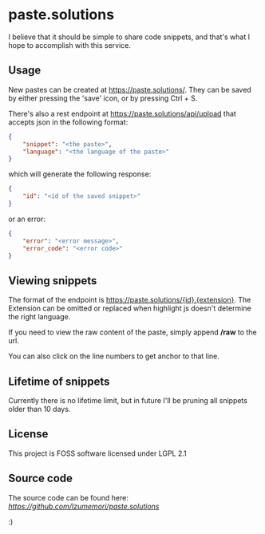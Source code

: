 ﻿# paste.solutions
I believe that it should be simple to share code snippets, and that's what I hope to accomplish with this service.

## Usage

New pastes can be created at https://paste.solutions/.
They can be saved by either pressing the 'save' icon, or by pressing Ctrl + S.

There's also a rest endpoint at https://paste.solutions/api/upload that accepts json in the following format:

```json
{
	"snippet": "<the paste>",
	"language": "<the language of the paste>"
}
```

which will generate the following response:

```json
{
	"id": "<id of the saved snippet>"
}
```

or an error:

```json
{
	"error": "<error message>",
	"error_code": "<error code>"
}
```

## Viewing snippets

The format of the endpoint is https://paste.solutions/{id}.{extension}.
The Extension can be omitted or replaced when highlight js doesn't determine the right language.

If you need to view the raw content of the paste, simply append **/raw** to the url. 

You can also click on the line numbers to get anchor to that line.

## Lifetime of snippets

Currently there is no lifetime limit, but in future I'll be pruning all snippets older than 10 days.

## License

This project is FOSS software licensed under LGPL 2.1

## Source code

The source code can be found here: _https://github.com/Izumemori/paste.solutions_

:)